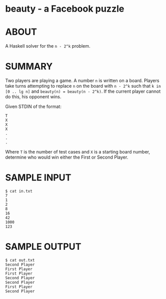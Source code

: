 # beauty - a Facebook puzzle

# ABOUT

A Haskell solver for the `n - 2^k` problem.

# SUMMARY

Two players are playing a game. A number `n` is written on a board. Players take turns attempting to replace `n` on the board with `n - 2^k` such that `k in [0 .. lg n]` and `beauty(n) = beauty(n - 2^k)`. If the current player cannot do this, his opponent wins.

Given STDIN of the format:

    T
    X
    X
    X
    .
    .
    .

Where `T` is the number of test cases and `X` is a starting board number, determine who would win either the First or Second Player.

# SAMPLE INPUT

    $ cat in.txt 
    7
    1
    2
    8
    16
    42
    1000
    123

# SAMPLE OUTPUT

    $ cat out.txt 
    Second Player
    First Player
    First Player
    Second Player
    Second Player
    First Player
    Second Player
